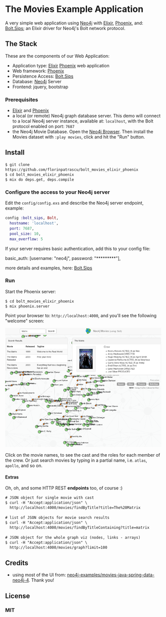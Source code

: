 # The Movies Example Application

A very simple web application using [Neo4j](http://neo4j.com/developer/get-started/) with [Elixir](http://elixir-lang.org), [Phoenix](http://www.phoenixframework.org), and: [Bolt.Sips](https://github.com/florinpatrascu/bolt_sips); an Elixir driver for Neo4j's Bolt network protocol.

## The Stack

These are the components of our Web Application:

- Application type: [Elixir](http://elixir-lang.org) [Phoenix](http://www.phoenixframework.org) web application
- Web framework: [Phoenix](http://www.phoenixframework.org)
- Persistence Access: [Bolt.Sips](https://github.com/florinpatrascu/bolt_sips)
- Database: [Neo4j](http://neo4j.com/developer/get-started/) Server
- Frontend: jquery, bootstrap

### Prerequisites

- [Elixir](http://elixir-lang.org) and  [Phoenix](http://www.phoenixframework.org)
- a local (or remote) Neo4j graph database server. This demo will connect to a local Neo4j server instance, available at: `localhost`, with the Bolt protocol enabled on port: `7687`
- the Neo4j Movie Database. Open the [Neo4j Browser](http://localhost:7474).
Then install the Movies dataset with `:play movies`, click and hit the "Run" button.

## Install

    $ git clone https://github.com/florinpatrascu/bolt_movies_elixir_phoenix
    $ cd bolt_movies_elixir_phoenix
    $ mix do deps.get, deps.compile

### Configure the access to your Neo4j server

Edit the `config/config.exs` and describe the Neo4j server endpoint, example:

```elixir
config :bolt_sips, Bolt,
  hostname: 'localhost',
  port: 7687,
  pool_size: 10,
  max_overflow: 5
```

If your server requires basic authentication, add this to your config file:

  basic_auth: [username: "neo4j", password: "*********"],

more details and examples, here: [Bolt.Sips](https://github.com/florinpatrascu/bolt_sips)

### Run

Start the Phoenix server:

    $ cd bolt_movies_elixir_phoenix
    $ mix phoenix.server

Point your browser to: `http://localhost:4000`, and you'll see the following "welcome" screen:

![](priv/static/elixir_movies_demo.png)

Click on the movie names, to see the cast and the roles for each member of the crew. Or just search movies by typing in a partial name, i.e. `atlas`, `apollo`, and so on.

#### Extras
Oh, oh, and some HTTP REST **endpoints** too, of course :)

    # JSON object for single movie with cast
    $ curl -H "Accept:application/json" \
      http://localhost:4000/movies/findByTitle?title=The%20Matrix

    # list of JSON objects for movie search results
    $ curl -H "Accept:application/json" \
      http://localhost:4000/movies/findByTitleContaining?title=matrix

    # JSON object for the whole graph viz (nodes, links - arrays)
    $ curl -H "Accept:application/json" \
      http://localhost:4000/movies/graph?limit=100


## Credits

- using most of the UI from: [neo4j-examples/movies-java-spring-data-neo4j-4](https://github.com/neo4j-examples/movies-java-spring-data-neo4j-4). Thank you!

## License

### MIT
